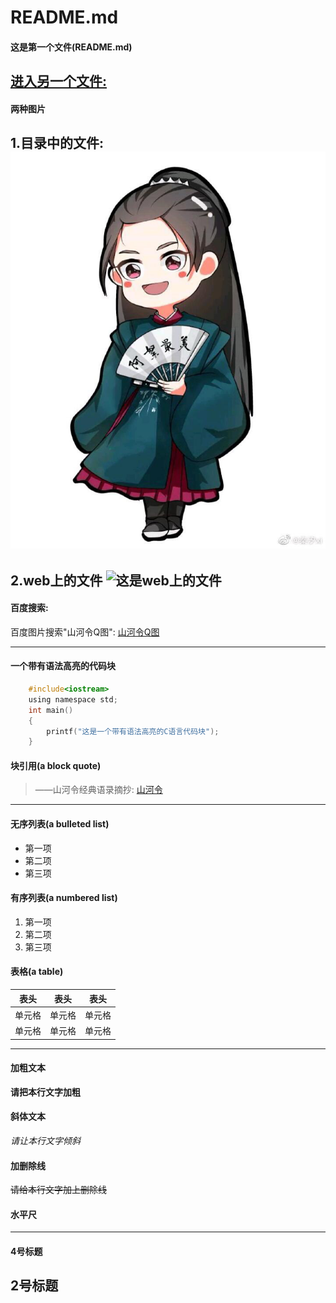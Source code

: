 # README.md

#### 这是第一个文件(README.md)
[进入另一个文件:](./SECOND.md)
----
#### 两种图片

1.目录中的文件:
 ![ ](./0001.jpg "这是目录中的文件")
----
2.web上的文件
 ![](https://inews.gtimg.com/newsapp_bt/0/13272188856/1000 "这是web上的文件")
----
#### 百度搜索:
百度图片搜索"山河令Q图": [山河令Q图](https://image.baidu.com/search/index?tn=baiduimage&ct=201326592&lm=-1&cl=2&ie=gb18030&word=%C9%BD%BA%D3%C1%EEq%B0%E6&fr=ala&ala=2&alatpl=sp&pos=0)  


----------
#### 一个带有语法高亮的代码块
```c
    #include<iostream>
    using namespace std;
    int main()
    {
        printf("这是一个带有语法高亮的C语言代码块");
    }
```

#### 块引用(a block quote)
   >——山河令经典语录摘抄:   [山河令](https://new.qq.com/omn/20210318/20210318A01PIS00.html)

----------

#### 无序列表(a bulleted list)
* 第一项
* 第二项
* 第三项

#### 有序列表(a numbered list)
1. 第一项
2. 第二项
3. 第三项

#### 表格(a table)

| 表头   | 表头   | 表头   |
| ------ | ------ | ------ |
| 单元格 | 单元格 | 单元格 |
| 单元格 | 单元格 | 单元格 |

----------

#### 加粗文本
__请把本行文字加粗__

#### 斜体文本
_请让本行文字倾斜_

#### 加删除线     
<del>请给本行文字加上删除线</del>
 

 
#### 水平尺
----------
#### 4号标题
## 2号标题

